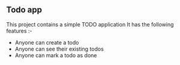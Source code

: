 ## Todo app

This project contains a simple TODO application
It has the following features :-

- Anyone can create a todo
-  Anyone can see their existing todos
-  Anyone can mark a todo as done